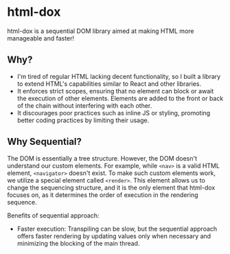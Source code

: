 # html-dox

html-dox is a sequential DOM library aimed at making HTML more manageable and faster!

## Why?

- I'm tired of regular HTML lacking decent functionality, so I built a library to extend HTML's capabilities similar to React and other libraries.
- It enforces strict scopes, ensuring that no element can block or await the execution of other elements. Elements are added to the front or back of the chain without interfering with each other.
- It discourages poor practices such as inline JS or styling, promoting better coding practices by limiting their usage.

## Why Sequential?

The DOM is essentially a tree structure. However, the DOM doesn't understand our custom elements. For example, while `<nav>` is a valid HTML element, `<navigator>` doesn't exist. To make such custom elements work, we utilize a special element called `<render>`. This element allows us to change the sequencing structure, and it is the only element that html-dox focuses on, as it determines the order of execution in the rendering sequence.

Benefits of sequential approach:
- Faster execution: Transpiling can be slow, but the sequential approach offers faster rendering by updating values only when necessary and minimizing the blocking of the main thread.

